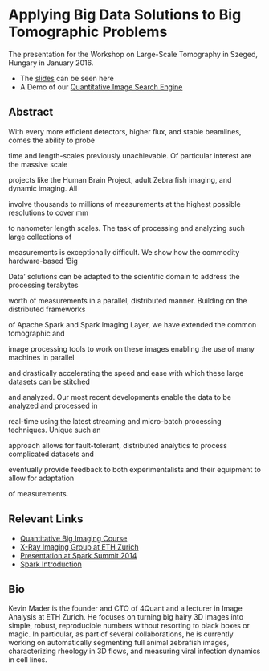 # Applying Big Data Solutions to Big Tomographic Problems

The presentation for the Workshop on Large-Scale Tomography in Szeged, Hungary in January 2016.
- The [slides](https://rawgit.com/4Quant/WLST-2016/master/Slides.html) can be seen here
- A Demo of our [Quantitative Image Search Engine](https://kmader.shinyapps.io/SearchMachineDemo)

## Abstract
With every more efficient detectors, higher flux, and stable beamlines, comes the ability to probe 

time and length-scales previously unachievable. Of particular interest are the massive scale 

projects like the Human Brain Project, adult Zebra fish imaging, and dynamic imaging. All 

involve thousands to millions of measurements at the highest possible resolutions to cover mm 

to nanometer length scales. The task of processing and analyzing such large collections of 

measurements is exceptionally difficult. We show how the commodity hardware-based ‘Big 

Data’ solutions can be adapted to the scientific domain to  address the processing terabytes 

worth of measurements in a parallel, distributed manner. Building on the distributed frameworks 

of Apache Spark and Spark Imaging Layer, we have extended the common tomographic and 

image processing tools to work on these images enabling the use of many machines in parallel 

and drastically accelerating the speed and ease with which these large datasets can be stitched 

and analyzed. Our most recent developments enable the data to be analyzed and processed in 

real-time using the latest streaming and micro-batch processing techniques. Unique such an 

approach allows for fault-tolerant, distributed analytics to process complicated datasets and 

eventually provide feedback to both experimentalists and their equipment to allow for adaptation 

of measurements.

## Relevant Links

- [Quantitative Big Imaging Course](http://kmader.github.io/Quantitative-Big-Imaging-2015/)
- [X-Ray Imaging Group at ETH Zurich](http://www.biomed.ee.ethz.ch/research/x-ray_imaging)
- [Presentation at Spark Summit 2014](http://4quant.com/spark-summit-2014-presentation)
- [Spark Introduction](http://4quant.com/spark-introduction/)

## Bio
Kevin Mader is the founder and CTO of 4Quant and a lecturer in Image Analysis at ETH Zurich. He focuses on turning big hairy 3D images into simple, robust, reproducible numbers without resorting to black boxes or magic. In particular, as part of several collaborations, he is currently working on automatically segmenting full animal zebrafish images, characterizing rheology in 3D flows, and measuring viral infection dynamics in cell lines.


